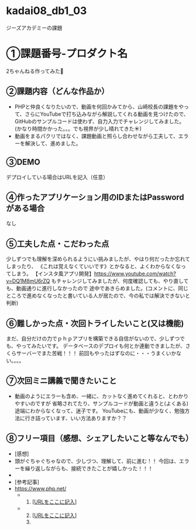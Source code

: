 # kadai08_db1_03
ジーズアカデミーの課題
# ①課題番号-プロダクト名

2ちゃんねる作ってみた🐸

## ②課題内容（どんな作品か）

- PHPと仲良くなりたいので、動画を何回かみてから、山崎校長の課題をやって、さらにYouTubeで打ち込みながら解説してくれる動画を見つけたので、GitHubのサンプルコードは使わず、自力入力でチャレンジしてみました。(かなり時間かかった。。。でも視界が少し晴れてきた☀)
- 動画をまるパクリではなく、課題動画と照らし合わせながら工夫して、エラーを解決して、進めました。


## ③DEMO

デプロイしている場合はURLを記入（任意）

## ④作ったアプリケーション用のIDまたはPasswordがある場合

なし

## ⑤工夫した点・こだわった点

少しずつでも理解を深められるようにい挑みましたが、やはり何だったか忘れてしまったり、
《これは覚えなくていいです》とかなると、よくわからなくなってしまう。
【インスタ風アプリ開発】https://www.youtube.com/watch?v=DQ1M8mU6rZQ
もチャレンジしてみましたが、何度確認しても、やり直しても、動画通りに進行しなかったので
途中であきらめました。(コメントに、同じところで進めなくなったと書いている人が居たので、今の私では解決できないと判断)


## ⑥難しかった点・次回トライしたいこと(又は機能)

まだ、自分だけの力でｐｈｐアプリを構築できる自信がないので、少しずつでも、やってみたいです。
データベースのデプロイも何とか連動できましたが、さくらサーバーでまた苦戦！！！
前回もやったはずなのに・・・うまくいかない。。。。

## ⑦次回ミニ講義で聞きたいこと

- 動画のようにエラーも含め、一緒に、カットなく進めてくれると、とわかりやすいのですが
  省略されてたり、サンプルコードが動画と違うと(よくある)途端にわからなくなって、迷子です。
  YouTubeにも、動画が少なく、勉強方法に行き詰っています、いい方法ありますか？？


## ⑧フリー項目（感想、シェアしたいこと等なんでも）

- [感想]
- 頭がぐちゃぐちゃなので、少しづつ、理解して、前に進む！！
  今回は、エラーを繰り返しながらも、接続できたことが嬉しかった！！！
- 
- [参考記事]
- https://www.php.net/
  - 1. [[URLをここに記入](https://youtu.be/3QxtIrakwKk?si=z48EBSq2xbz9AEgH)]
  - 2. [[URLをここに記入](https://github.com/Shin-sibainu/php-bbs-yt)]
    3. 
